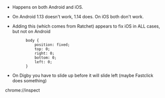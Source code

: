 
- Happens on both Android and iOS.

- On Android 1.13 doesn't work, 1.14 does.  On iOS both don't work.

- Adding this (which comes from Ratchet) appears to fix iOS in ALL cases, but not on Android

            body {
                position: fixed;
                top: 0;
                right: 0;
                bottom: 0;
                left: 0;
            }

- On Digby you have to slide up before it will slide left (maybe Fastclick does something)


chrome://inspect
